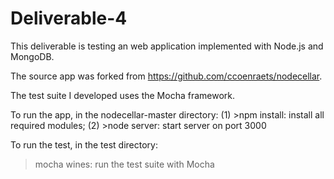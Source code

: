 Deliverable-4
=============
This deliverable is testing an web application implemented with Node.js and MongoDB.

The source app was forked from https://github.com/ccoenraets/nodecellar.

The test suite I developed uses the Mocha framework.

To run the app, in the nodecellar-master directory:
(1) >npm install: install all required modules;
(2) >node server: start server on port 3000

To run the test, in the test directory: 
> mocha wines: run the test suite with Mocha



